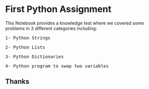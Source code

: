 # First Python Assignment
<p>This Notebook provides a knowledge test where we covered some problems in 3 different categories including:
<br/>
<pre>
1- Python Strings
</pre>
<pre>
2- Python Lists
</pre>
<pre>
3- Python Dictionaries
</pre>
<pre>
4- Python program to swap two variables
</pre>

## Thanks
